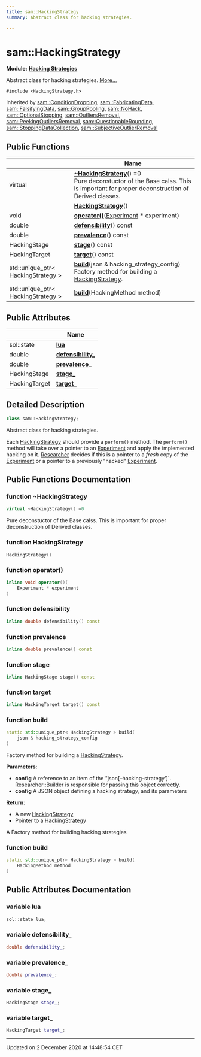 ```yaml
---
title: sam::HackingStrategy
summary: Abstract class for hacking strategies.  

---
```


# sam::HackingStrategy


**Module:** **[Hacking Strategies](/doxygen/Modules/group___hacking_strategies/)**

Abstract class for hacking strategies.  [More...](#detailed-description)


`#include <HackingStrategy.h>`



Inherited by [sam::ConditionDropping](/doxygen/Classes/classsam_1_1_condition_dropping/), [sam::FabricatingData](/doxygen/Classes/classsam_1_1_fabricating_data/), [sam::FalsifyingData](/doxygen/Classes/classsam_1_1_falsifying_data/), [sam::GroupPooling](/doxygen/Classes/classsam_1_1_group_pooling/), [sam::NoHack](/doxygen/Classes/classsam_1_1_no_hack/), [sam::OptionalStopping](/doxygen/Classes/classsam_1_1_optional_stopping/), [sam::OutliersRemoval](/doxygen/Classes/classsam_1_1_outliers_removal/), [sam::PeekingOutliersRemoval](/doxygen/Classes/classsam_1_1_peeking_outliers_removal/), [sam::QuestionableRounding](/doxygen/Classes/classsam_1_1_questionable_rounding/), [sam::StoppingDataCollection](/doxygen/Classes/classsam_1_1_stopping_data_collection/), [sam::SubjectiveOutlierRemoval](/doxygen/Classes/classsam_1_1_subjective_outlier_removal/)










## Public Functions

|                | Name           |
| -------------- | -------------- |
| virtual  | **[~HackingStrategy](/doxygen/Classes/classsam_1_1_hacking_strategy/#function-~hackingstrategy)**() =0 <br>Pure deconstuctor of the Base calss. This is important for proper deconstruction of Derived classes.  |
|  | **[HackingStrategy](/doxygen/Classes/classsam_1_1_hacking_strategy/#function-hackingstrategy)**()  |
| void | **[operator()](/doxygen/Classes/classsam_1_1_hacking_strategy/#function-operator())**([Experiment](/doxygen/Classes/classsam_1_1_experiment/) * experiment)  |
| double | **[defensibility](/doxygen/Classes/classsam_1_1_hacking_strategy/#function-defensibility)**() const  |
| double | **[prevalence](/doxygen/Classes/classsam_1_1_hacking_strategy/#function-prevalence)**() const  |
| HackingStage | **[stage](/doxygen/Classes/classsam_1_1_hacking_strategy/#function-stage)**() const  |
| HackingTarget | **[target](/doxygen/Classes/classsam_1_1_hacking_strategy/#function-target)**() const  |
| std::unique_ptr< [HackingStrategy](/doxygen/Classes/classsam_1_1_hacking_strategy/) > | **[build](/doxygen/Classes/classsam_1_1_hacking_strategy/#function-build)**(json & hacking_strategy_config) <br>Factory method for building a [HackingStrategy](/doxygen/Classes/classsam_1_1_hacking_strategy/).  |
| std::unique_ptr< [HackingStrategy](/doxygen/Classes/classsam_1_1_hacking_strategy/) > | **[build](/doxygen/Classes/classsam_1_1_hacking_strategy/#function-build)**(HackingMethod method)  |


## Public Attributes

|                | Name           |
| -------------- | -------------- |
| sol::state | **[lua](/doxygen/Classes/classsam_1_1_hacking_strategy/#variable-lua)**  |
| double | **[defensibility_](/doxygen/Classes/classsam_1_1_hacking_strategy/#variable-defensibility_)**  |
| double | **[prevalence_](/doxygen/Classes/classsam_1_1_hacking_strategy/#variable-prevalence_)**  |
| HackingStage | **[stage_](/doxygen/Classes/classsam_1_1_hacking_strategy/#variable-stage_)**  |
| HackingTarget | **[target_](/doxygen/Classes/classsam_1_1_hacking_strategy/#variable-target_)**  |






## Detailed Description

```cpp
class sam::HackingStrategy;
```

Abstract class for hacking strategies. 


























Each [HackingStrategy](/doxygen/Classes/classsam_1_1_hacking_strategy/) should provide a `perform()` method. The `perform()` method will take over a pointer to an [Experiment](/doxygen/Classes/classsam_1_1_experiment/) and apply the implemented hacking on it. [Researcher](/doxygen/Classes/classsam_1_1_researcher/) decides if this is a pointer to a _fresh_ copy of the [Experiment](/doxygen/Classes/classsam_1_1_experiment/) or a pointer to a previously "hacked" [Experiment](/doxygen/Classes/classsam_1_1_experiment/). 









## Public Functions Documentation

### function ~HackingStrategy

```cpp
virtual ~HackingStrategy() =0
```

Pure deconstuctor of the Base calss. This is important for proper deconstruction of Derived classes. 




























### function HackingStrategy

```cpp
HackingStrategy()
```





























### function operator()

```cpp
inline void operator()(
    Experiment * experiment
)
```





























### function defensibility

```cpp
inline double defensibility() const
```





























### function prevalence

```cpp
inline double prevalence() const
```





























### function stage

```cpp
inline HackingStage stage() const
```





























### function target

```cpp
inline HackingTarget target() const
```





























### function build

```cpp
static std::unique_ptr< HackingStrategy > build(
    json & hacking_strategy_config
)
```

Factory method for building a [HackingStrategy](/doxygen/Classes/classsam_1_1_hacking_strategy/). 

**Parameters**: 

  * **config** A reference to an item of the "json[&ndash;hacking-strategy']`. Researcher::Builder is responsible for passing this object correctly.
  * **config** A JSON object defining a hacking strategy, and its parameters 







**Return**: 

  * A new [HackingStrategy](/doxygen/Classes/classsam_1_1_hacking_strategy/)
  * Pointer to a [HackingStrategy](/doxygen/Classes/classsam_1_1_hacking_strategy/)





















A Factory method for building hacking strategies


### function build

```cpp
static std::unique_ptr< HackingStrategy > build(
    HackingMethod method
)
```































## Public Attributes Documentation

### variable lua

```cpp
sol::state lua;
```





























### variable defensibility_

```cpp
double defensibility_;
```





























### variable prevalence_

```cpp
double prevalence_;
```





























### variable stage_

```cpp
HackingStage stage_;
```





























### variable target_

```cpp
HackingTarget target_;
```

































-------------------------------

Updated on  2 December 2020 at 14:48:54 CET